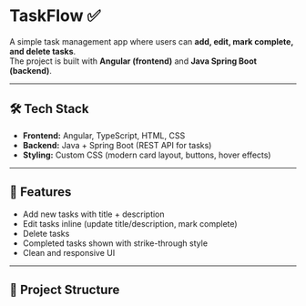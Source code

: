# TaskFlow ✅

A simple task management app where users can **add, edit, mark complete, and delete tasks**.  
The project is built with **Angular (frontend)** and **Java Spring Boot (backend)**.

---

## 🛠️ Tech Stack

- **Frontend:** Angular, TypeScript, HTML, CSS
- **Backend:** Java + Spring Boot (REST API for tasks)
- **Styling:** Custom CSS (modern card layout, buttons, hover effects)

---

## 🚀 Features

- Add new tasks with title + description
- Edit tasks inline (update title/description, mark complete)
- Delete tasks
- Completed tasks shown with strike-through style
- Clean and responsive UI

---

## 📂 Project Structure
